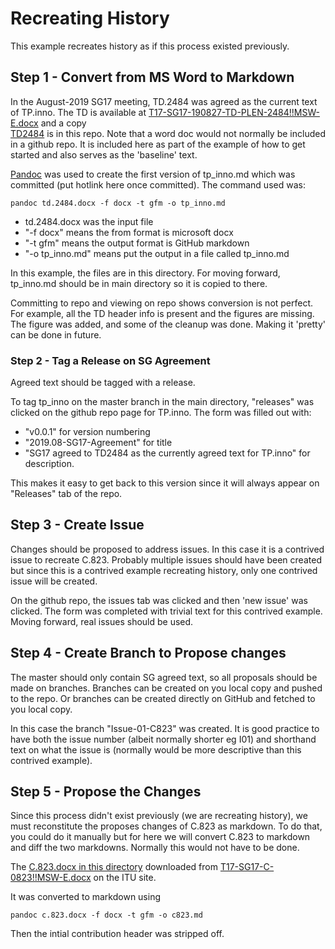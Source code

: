 # Recreating History
This example recreates history
as if this process existed previously.

## Step 1 - Convert from MS Word to Markdown
In the August-2019 SG17 meeting,
TD.2484 was agreed as the current text of TP.inno.
The TD is available at [T17-SG17-190827-TD-PLEN-2484!!MSW-E.docx](https://www.itu.int/md/T17-SG17-190827-TD-PLEN-2484/en) and a copy  
[TD2484](./TD2484.docx)
is in this repo.
Note that a word doc would not normally be included
in a github repo.
It is included here as part of the example of how
to get started and also serves as the 'baseline' text.

[Pandoc](https://pandoc.org/) was used to create
the first version of tp_inno.md which was committed
(put hotlink here once committed).
The command used was:
```
pandoc td.2484.docx -f docx -t gfm -o tp_inno.md
```

- td.2484.docx was the input file
- "-f docx" means the from format is microsoft docx
- "-t gfm" means the output format is GitHub markdown
- "-o tp_inno.md" means put the output in a file called  tp_inno.md

In this example, the files are in this directory.
For moving forward, tp_inno.md should be in main directory so it is copied to there.

Committing to repo and viewing on repo
shows conversion is not perfect.
For example, all the TD header info is present
and the figures are missing.
The figure was added, and some of the cleanup was done.
Making it 'pretty' can be done in future.

### Step 2 - Tag a Release on SG Agreement
Agreed text should be tagged with a release.

To tag tp_inno on the master branch in the main directory,
"releases" was clicked on the github repo page for TP.inno.
The form was filled out with:
- "v0.0.1"  for version numbering
- "2019.08-SG17-Agreement" for title
- "SG17 agreed to TD2484 as the currently agreed text for TP.inno" for description.

This makes it easy to get back to this version since it will always appear  on "Releases" tab of the repo.


## Step 3 - Create Issue
Changes should be proposed to address issues.
In this case it is a contrived issue to recreate C.823.
Probably multiple issues should have been created
but since this is a contrived example recreating history,
only one contrived issue will be created.

On the github repo, the issues tab was clicked
and then 'new issue' was clicked.
The form was completed with trivial text for this
contrived example.
Moving forward, real issues should be used.

## Step 4 - Create Branch to Propose changes
The master should only contain SG agreed text,
so all proposals should be made on branches.
Branches can be created on you local copy
and pushed to the repo.
Or branches can be created directly on GitHub
and fetched to you local copy.

In this case the branch "Issue-01-C823" was created.
It is good practice to have both the issue number
(albeit normally shorter eg I01) and shorthand text
on what the issue is
(normally would be more descriptive than this contrived example).

## Step  5 - Propose the Changes
Since this process didn't exist previously
(we are recreating history),
we must reconstitute the proposes changes of C.823
as markdown.
To do that, you could do it manually but for here we
will convert C.823 to markdown and diff the two markdowns.
Normally this would not have to be done.

The [C.823.docx in this directory](./XC.823.docx)
downloaded from
[T17-SG17-C-0823!!MSW-E.docx](https://www.itu.int/md/T17-SG17-C-0823/en)
on the ITU site.

It was converted to markdown using  
```
pandoc c.823.docx -f docx -t gfm -o c823.md
```

Then the intial contribution header was stripped off.
